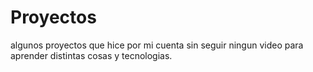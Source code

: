 # Proyectos
algunos proyectos que hice por mi cuenta sin seguir ningun video para aprender distintas cosas y tecnologias.
